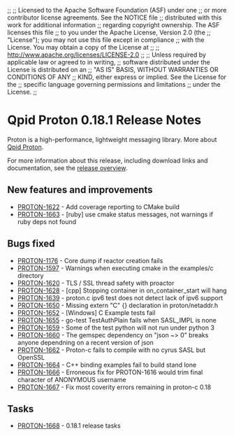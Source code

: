 ;;
;; Licensed to the Apache Software Foundation (ASF) under one
;; or more contributor license agreements.  See the NOTICE file
;; distributed with this work for additional information
;; regarding copyright ownership.  The ASF licenses this file
;; to you under the Apache License, Version 2.0 (the
;; "License"); you may not use this file except in compliance
;; with the License.  You may obtain a copy of the License at
;; 
;;   http://www.apache.org/licenses/LICENSE-2.0
;; 
;; Unless required by applicable law or agreed to in writing,
;; software distributed under the License is distributed on an
;; "AS IS" BASIS, WITHOUT WARRANTIES OR CONDITIONS OF ANY
;; KIND, either express or implied.  See the License for the
;; specific language governing permissions and limitations
;; under the License.
;;

# Qpid Proton 0.18.1 Release Notes

Proton is a high-performance, lightweight messaging library. More
about [Qpid Proton]({{site_url}}/proton/index.html).

For more information about this release, including download links and
documentation, see the [release overview](index.html).


## New features and improvements

 - [PROTON-1622](https://issues.apache.org/jira/browse/PROTON-1622) - Add coverage reporting to CMake build
 - [PROTON-1663](https://issues.apache.org/jira/browse/PROTON-1663) - [ruby]  use cmake status messages, not warnings if ruby deps not found

## Bugs fixed

 - [PROTON-1176](https://issues.apache.org/jira/browse/PROTON-1176) - Core dump if reactor creation fails
 - [PROTON-1597](https://issues.apache.org/jira/browse/PROTON-1597) - Warnings when executing cmake in the examples/c directory
 - [PROTON-1620](https://issues.apache.org/jira/browse/PROTON-1620) - TLS / SSL thread safety with proactor
 - [PROTON-1628](https://issues.apache.org/jira/browse/PROTON-1628) - [cpp] Stopping container in on_container_start will hang
 - [PROTON-1639](https://issues.apache.org/jira/browse/PROTON-1639) - proton.c ipv6 test does not detect lack of ipv6 support
 - [PROTON-1650](https://issues.apache.org/jira/browse/PROTON-1650) - Missing extern "C" {} declaration in proton/netaddr.h
 - [PROTON-1652](https://issues.apache.org/jira/browse/PROTON-1652) - [Windows] C Example tests fail
 - [PROTON-1655](https://issues.apache.org/jira/browse/PROTON-1655) - go-test TestAuthPlain fails when SASL_IMPL is none
 - [PROTON-1659](https://issues.apache.org/jira/browse/PROTON-1659) - Some of the test python will not run under python  3
 - [PROTON-1660](https://issues.apache.org/jira/browse/PROTON-1660) - The gemspec dependency on "json ~&gt; 0" breaks anyone dependning on a recent version of json
 - [PROTON-1662](https://issues.apache.org/jira/browse/PROTON-1662) - Proton-c fails to compile with no cyrus SASL but OpenSSL
 - [PROTON-1664](https://issues.apache.org/jira/browse/PROTON-1664) - C++ binding examples fail to build stand lone
 - [PROTON-1666](https://issues.apache.org/jira/browse/PROTON-1666) - Erroneous fix for PROTON-1616 would trim final character of ANONYMOUS username
 - [PROTON-1667](https://issues.apache.org/jira/browse/PROTON-1667) - Fix most coverity errors remaining in proton-c 0.18

## Tasks

 - [PROTON-1668](https://issues.apache.org/jira/browse/PROTON-1668) - 0.18.1 release tasks
